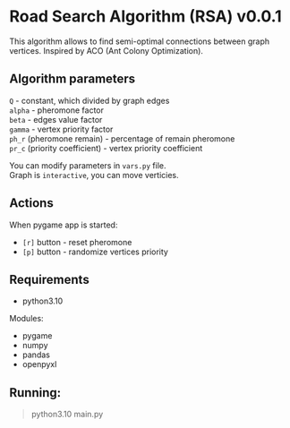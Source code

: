 # Road Search Algorithm (RSA) v0.0.1

This algorithm allows to find semi-optimal connections between graph vertices. Inspired by ACO (Ant Colony Optimization).

## Algorithm parameters

`Q` - constant, which divided by graph edges  
`alpha` - pheromone factor  
`beta` - edges value factor  
`gamma` - vertex priority factor  
`ph_r` (pheromone remain) - percentage of remain pheromone  
`pr_c` (priority coefficient) - vertex priority coefficient

You can modify parameters in `vars.py` file.  
Graph is `interactive`, you can move verticies.

## Actions

When pygame app is started:

- `[r]` button - reset pheromone
- `[p]` button - randomize vertices priority

## Requirements

- python3.10

Modules:

- pygame
- numpy
- pandas
- openpyxl

## Running:

> python3.10 main.py
